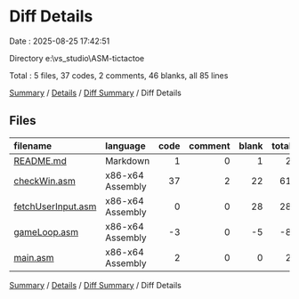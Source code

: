 # Diff Details

Date : 2025-08-25 17:42:51

Directory e:\\vs_studio\\ASM-tictactoe

Total : 5 files,  37 codes, 2 comments, 46 blanks, all 85 lines

[Summary](results.md) / [Details](details.md) / [Diff Summary](diff.md) / Diff Details

## Files
| filename | language | code | comment | blank | total |
| :--- | :--- | ---: | ---: | ---: | ---: |
| [README.md](/README.md) | Markdown | 1 | 0 | 1 | 2 |
| [checkWin.asm](/checkWin.asm) | x86-x64 Assembly | 37 | 2 | 22 | 61 |
| [fetchUserInput.asm](/fetchUserInput.asm) | x86-x64 Assembly | 0 | 0 | 28 | 28 |
| [gameLoop.asm](/gameLoop.asm) | x86-x64 Assembly | -3 | 0 | -5 | -8 |
| [main.asm](/main.asm) | x86-x64 Assembly | 2 | 0 | 0 | 2 |

[Summary](results.md) / [Details](details.md) / [Diff Summary](diff.md) / Diff Details